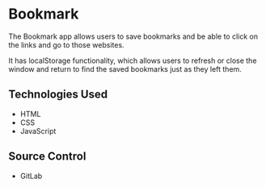 # Bookmark
The Bookmark app allows users to save bookmarks and be able to click on the links and go to those websites. 

It has localStorage functionality, which allows users to refresh or close the window and return to find the saved bookmarks just as they left them. 

## Technologies Used
- HTML
- CSS
- JavaScript

## Source Control
- GitLab
